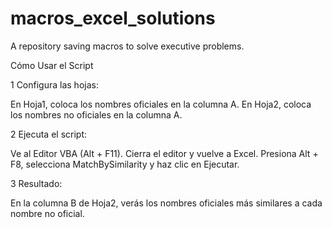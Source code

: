 # macros_excel_solutions
A repository saving macros to solve executive problems.

Cómo Usar el Script

1 Configura las hojas:

  En Hoja1, coloca los nombres oficiales en la columna A.
  En Hoja2, coloca los nombres no oficiales en la columna A.

2 Ejecuta el script:

  Ve al Editor VBA (Alt + F11).
  Cierra el editor y vuelve a Excel.
  Presiona Alt + F8, selecciona MatchBySimilarity y haz clic en Ejecutar.

3 Resultado:

En la columna B de Hoja2, verás los nombres oficiales más similares a cada nombre no oficial.
